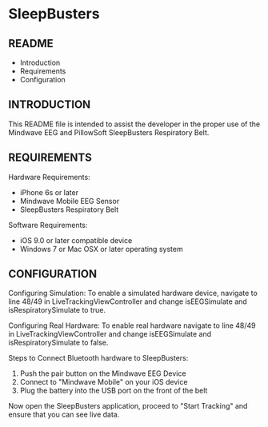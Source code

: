# SleepBusters

 README
---------------------
   
 * Introduction
 * Requirements
 * Configuration


 INTRODUCTION
---------------------
This README file is intended to assist the developer in 
the proper use of the Mindwave EEG and PillowSoft 
SleepBusters Respiratory Belt.


 REQUIREMENTS
---------------------
Hardware Requirements: 
- iPhone 6s or later 
- Mindwave Mobile EEG Sensor
- SleepBusters Respiratory Belt

Software Requirements:
- iOS 9.0 or later compatible device
- Windows 7 or Mac OSX or later operating system


 CONFIGURATION
---------------------
Configuring Simulation: To enable a simulated hardware
device, navigate to line 48/49 in LiveTrackingViewController
and change isEEGSimulate and isRespiratorySimulate to true.

Configuring Real Hardware: To enable real hardware navigate 
to line 48/49 in LiveTrackingViewController and change 
isEEGSimulate and isRespiratorySimulate to false.


Steps to Connect Bluetooth hardware to SleepBusters:

1) Push the pair button on the Mindwave EEG Device
2) Connect to "Mindwave Mobile" on your iOS device
3) Plug the battery into the USB port on the front of the belt

Now open the SleepBusters application, proceed to "Start Tracking" 
and ensure that you can see live data.




